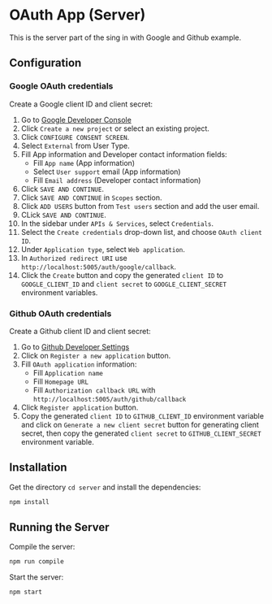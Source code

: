 # OAuth App (Server)

This is the server part of the sing in with Google and Github example.

## Configuration

### Google OAuth credentials

Create a Google client ID and client secret:

1. Go to [Google Developer Console](https://console.developers.google.com)
2. Click `Create a new project` or select an existing project.
3. Click `CONFIGURE CONSENT SCREEN`.
4. Select `External` from User Type.
5. Fill App information and Developer contact information fields:
   - Fill `App name` (App information)
   - Select `User support` email (App information)
   - Fill `Email address` (Developer contact information)
6. Click `SAVE AND CONTINUE`.
7. Click `SAVE AND CONTINUE` in `Scopes` section.
8. Click `ADD USERS` button from `Test users` section and add the user email.
9. CLick `SAVE AND CONTINUE`.
10. In the sidebar under `APIs & Services`, select `Credentials`.
11. Select the `Create credentials` drop-down list, and choose `OAuth client ID`.
12. Under `Application type`, select `Web application`.
13. In `Authorized redirect URI` use `http://localhost:5005/auth/google/callback`.
14. Click the `Create` button and copy the generated `client ID` to `GOOGLE_CLIENT_ID` and `client secret` to `GOOGLE_CLIENT_SECRET` environment variables.

### Github OAuth credentials

Create a Github client ID and client secret:

1. Go to [Github Developer Settings](https://github.com/settings/developers)
2. Click on `Register a new application` button.
3. Fill `OAuth application` information:
   - Fill `Application name`
   - Fill `Homepage URL`
   - Fill `Authorization callback URL` with `http://localhost:5005/auth/github/callback`
4. Click `Register application` button.
5. Copy the generated `client ID` to `GITHUB_CLIENT_ID` environment variable and
   click on `Generate a new client secret` button for generating client secret, then copy the generated `client secret` to `GITHUB_CLIENT_SECRET` environment variable.

## Installation

Get the directory `cd server` and install the dependencies:

```bash
npm install
```

## Running the Server

Compile the server:

```bash
npm run compile
```

Start the server:

```bash
npm start
```
